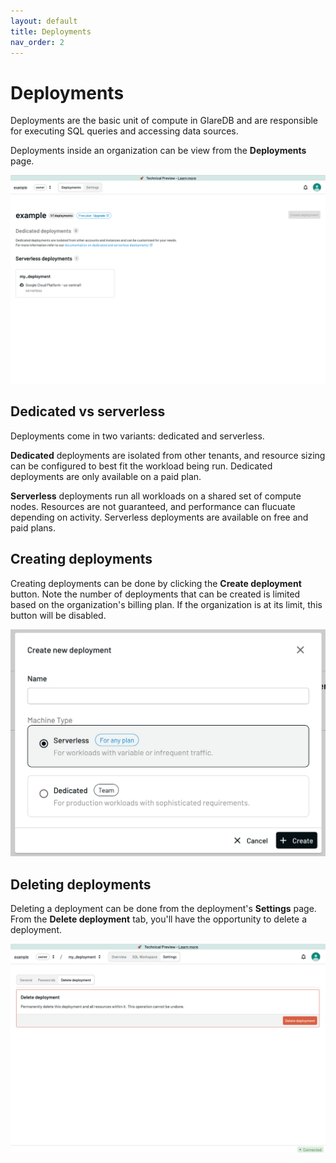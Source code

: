 ```yaml
---
layout: default
title: Deployments
nav_order: 2
---
```


# Deployments

Deployments are the basic unit of compute in GlareDB and are responsible for
executing SQL queries and accessing data sources.

Deployments inside an organization can be view from the **Deployments** page.

![Org deployments]

## Dedicated vs serverless

Deployments come in two variants: dedicated and serverless.

**Dedicated** deployments are isolated from other tenants, and resource sizing
can be configured to best fit the workload being run. Dedicated deployments are
only available on a paid plan.

**Serverless** deployments run all workloads on a shared set of compute nodes.
Resources are not guaranteed, and performance can flucuate depending on
activity. Serverless deployments are available on free and paid plans.

## Creating deployments

Creating deployments can be done by clicking the **Create deployment** button.
Note the number of deployments that can be created is limited based on the
organization's billing plan. If the organization is at its limit, this button
will be disabled.

![Create deployment dialog]

## Deleting deployments

Deleting a deployment can be done from the deployment's **Settings** page. From
the **Delete deployment** tab, you'll have the opportunity to delete a deployment.

![Delete deployment]

[Org deployments]: /assets/images/org-deployments.png
[Create deployment dialog]: /assets/images/create-deployment-dialog.png
[Delete deployment]: /assets/images/delete-deployment.png
